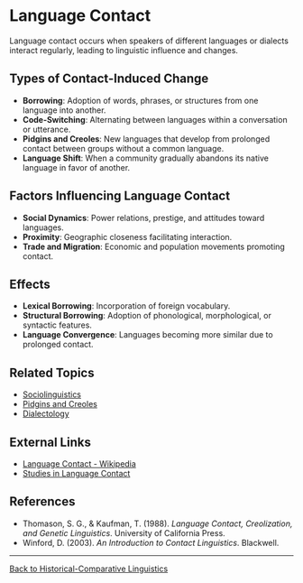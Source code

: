 # Language Contact

Language contact occurs when speakers of different languages or dialects interact regularly, leading to linguistic influence and changes.

## Types of Contact-Induced Change

- **Borrowing**: Adoption of words, phrases, or structures from one language into another.
- **Code-Switching**: Alternating between languages within a conversation or utterance.
- **Pidgins and Creoles**: New languages that develop from prolonged contact between groups without a common language.
- **Language Shift**: When a community gradually abandons its native language in favor of another.

## Factors Influencing Language Contact

- **Social Dynamics**: Power relations, prestige, and attitudes toward languages.
- **Proximity**: Geographic closeness facilitating interaction.
- **Trade and Migration**: Economic and population movements promoting contact.

## Effects

- **Lexical Borrowing**: Incorporation of foreign vocabulary.
- **Structural Borrowing**: Adoption of phonological, morphological, or syntactic features.
- **Language Convergence**: Languages becoming more similar due to prolonged contact.

## Related Topics

- [Sociolinguistics](../Sociolinguistics/README.md)
- [Pidgins and Creoles](Pidgins-and-Creoles.md)
- [Dialectology](Dialectology.md)

## External Links

- [Language Contact - Wikipedia](https://en.wikipedia.org/wiki/Language_contact)
- [Studies in Language Contact](https://www.sciencedirect.com/topics/social-sciences/language-contact)

## References

- Thomason, S. G., & Kaufman, T. (1988). *Language Contact, Creolization, and Genetic Linguistics*. University of California Press.
- Winford, D. (2003). *An Introduction to Contact Linguistics*. Blackwell.

---

[Back to Historical-Comparative Linguistics](README.md)
